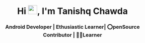 <h1 align="center">Hi <img src="https://github.com/TheDudeThatCode/TheDudeThatCode/blob/master/Assets/Hi.gif" width="29px">, I'm Tanishq Chawda</h1>
<h3 align="center">Android Developer | Ethusiastic Learner| ⭕penSource Contributor | 🙋‍♂️Learner </h3>
